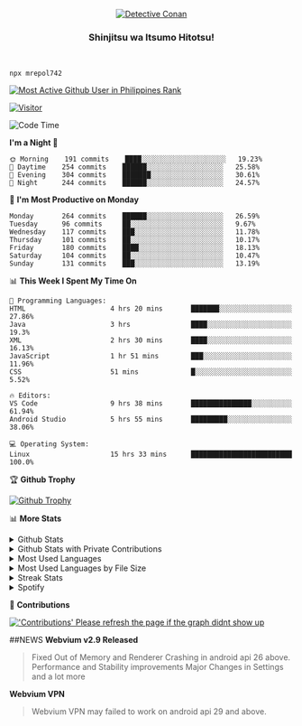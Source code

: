 <p align="center">
<a href="https://mrepol742.github.io">
  <img alt="Detective Conan" src="https://mrepol742-gif-randomizer.vercel.app/api" /> 
  </a> 
  <h3 align="center">Shinjitsu wa Itsumo Hitotsu!</h3>
</p>
<br>

~~~
npx mrepol742
~~~
 
[![Most Active Github User in Philippines Rank](https://enibdhv97zm33sz.m.pipedream.net)](https://mrepol742.github.io)

[![Visitor](https://visitor-badge.glitch.me/badge?page_id=mrepol742)](https:/mrepol742.github.io)

[comment]: <> (This is a automated generated Data from github action workflow)
[comment]: <> (START OF GENERATED DATA)

<!--START_SECTION:waka-->
![Code Time](http://img.shields.io/badge/Code%20Time-429%20hrs%2050%20mins-blue)

**I'm a Night 🦉** 

```text
🌞 Morning    191 commits    ████░░░░░░░░░░░░░░░░░░░░░   19.23% 
🌆 Daytime    254 commits    ██████░░░░░░░░░░░░░░░░░░░   25.58% 
🌃 Evening    304 commits    ███████░░░░░░░░░░░░░░░░░░   30.61% 
🌙 Night      244 commits    ██████░░░░░░░░░░░░░░░░░░░   24.57%

```
📅 **I'm Most Productive on Monday** 

```text
Monday       264 commits    ██████░░░░░░░░░░░░░░░░░░░   26.59% 
Tuesday      96 commits     ██░░░░░░░░░░░░░░░░░░░░░░░   9.67% 
Wednesday    117 commits    ███░░░░░░░░░░░░░░░░░░░░░░   11.78% 
Thursday     101 commits    ██░░░░░░░░░░░░░░░░░░░░░░░   10.17% 
Friday       180 commits    ████░░░░░░░░░░░░░░░░░░░░░   18.13% 
Saturday     104 commits    ██░░░░░░░░░░░░░░░░░░░░░░░   10.47% 
Sunday       131 commits    ███░░░░░░░░░░░░░░░░░░░░░░   13.19%

```


📊 **This Week I Spent My Time On** 

```text
💬 Programming Languages: 
HTML                     4 hrs 20 mins       ███████░░░░░░░░░░░░░░░░░░   27.86% 
Java                     3 hrs               ████░░░░░░░░░░░░░░░░░░░░░   19.3% 
XML                      2 hrs 30 mins       ████░░░░░░░░░░░░░░░░░░░░░   16.13% 
JavaScript               1 hr 51 mins        ███░░░░░░░░░░░░░░░░░░░░░░   11.96% 
CSS                      51 mins             █░░░░░░░░░░░░░░░░░░░░░░░░   5.52%

🔥 Editors: 
VS Code                  9 hrs 38 mins       ███████████████░░░░░░░░░░   61.94% 
Android Studio           5 hrs 55 mins       █████████░░░░░░░░░░░░░░░░   38.06%

💻 Operating System: 
Linux                    15 hrs 33 mins      █████████████████████████   100.0%

```


<!--END_SECTION:waka-->

[comment]: <> (END OF GENERATED DATA)

<p>

🏆 **Github Trophy**
  
<a href="https://mrepol742.github.io">
<img alt="Github Trophy" src="https://github-profile-trophy.vercel.app/?username=mrepol742&theme=gruvbox">
</a>
</p>

<p>

📊 **More Stats**
  
<details>
  <summary>Github Stats</summary>
  <br>
  <a href="https://mrepol742.github.io">
  <img alt="Github Stats" src="https://github-readme-stats.vercel.app/api?username=mrepol742&show_icons=true&count_private=true&theme=gruvbox">
</a>  
  
</details> 
  
  <details>
  <summary>Github Stats with Private Contributions</summary>
  <br>
 <a href="https://mrepol742.github.io">
<img alt="Github Stats with Private Contributions" src="https://mrepol742.github.io/github-stats/generated/overview.svg">
</a>
</details>
  
<details>
  <summary>Most Used Languages</summary>
  <br>
 <a href="https://mrepol742.github.io">
<img alt="Most Used Languages" src="https://github-readme-stats.vercel.app/api/top-langs/?username=mrepol742&layout=compact&include_all_commits=true&&count_private=true&langs_count=20&theme=gruvbox">
</a>
</details>

 <details>
  <summary>Most Used Languages by File Size</summary>
  <br>
 <a href="https://mrepol742.github.io">
<img alt="Most Used Languages by File Size" src="https://mrepol742.github.io/github-stats/generated/languages.svg">
</a>
</details>

<details>
  <summary>Streak Stats</summary>
  <br>
<a href="https://mrepol742.github.io">
<img alt="'Streak Stats' Please refresh the page if the stats didnt show up" src="https://mrepol742-streak-stats.herokuapp.com/?user=mrepol742&theme=gruvbox">
</a>
</p>
</details>
<details>
  <summary>Spotify</summary>
  <br>
<a href="https://mrepol742.github.io">
<img alt="Spotify" src="https://spotify-recently-played-readme.vercel.app/api?user=7xx9e7hwq1qyown0m4ut78pcz&count=10&unique=true">
</a>
</p>
</details>


📜 **Contributions**
  
<a href="https://mrepol742.github.io">
<img alt="'Contributions' Please refresh the page if the graph didnt show up" src="https://mrepol742-activity-graph.herokuapp.com/graph?username=mrepol742&theme=github&hide_border=true">
</a>
</p>

##NEWS
**Webvium v2.9 Released**
>Fixed Out of Memory and Renderer Crashing in android api 26 above.
>Performance and Stability improvements
>Major Changes in Settings
>and a lot more

**Webvium VPN**
>Webvium VPN may failed to work on android api 29 and above.


